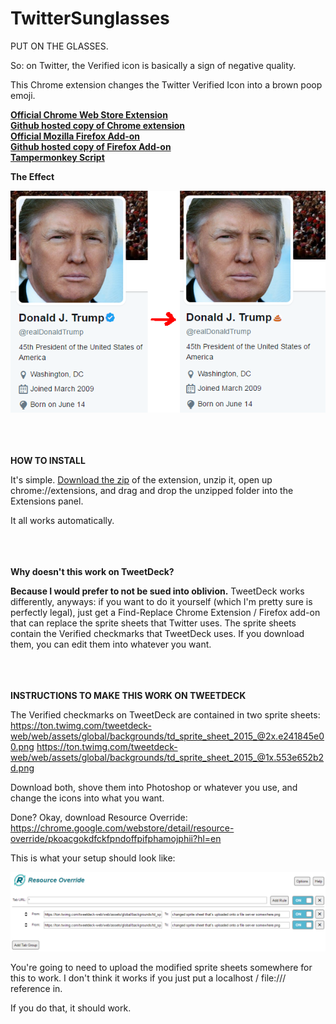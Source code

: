 # TwitterSunglasses
PUT ON THE GLASSES.

So: on Twitter, the Verified icon is basically a sign of negative quality.

This Chrome extension changes the Twitter Verified Icon into a brown poop emoji.

<b><a href="https://chrome.google.com/webstore/detail/twitter-verified-account/ajgilddapndgbmniliponchegglobphm">Official Chrome Web Store Extension</a></b>
<br />
<b><a href="https://github.com/icze4r/TwitterSunglasses/blob/master/Twitter-Verified-Account-Sunglasses_v0.1.0.crx">Github hosted copy of Chrome extension</a></b>
<br />
<b><a href="https://addons.mozilla.org/en-US/firefox/addon/twitter-verified-sunglasses/">Official Mozilla Firefox Add-on</a></b>
<br />
<b><a href="https://github.com/icze4r/TwitterSunglasses/blob/master/Twitter%20Verified%20Account%20Sunglasses%20-%20Version%200.1.0%20-%20Foxified.xpi">Github hosted copy of Firefox Add-on</a></b>
<br />
<b><a href="https://github.com/icze4r/TwitterSunglasses/blob/master/tampermonkey-script.txt">Tampermonkey Script</a></b>
<br />

<b>The Effect</b>

<img src="effect.png" />

<br /><br /><br />
<b>HOW TO INSTALL</b>

It's simple.  <a href="https://github.com/icze4r/TwitterSunglasses/archive/master.zip">Download the zip</a> of the extension, unzip it, open up chrome://extensions, and drag and drop the unzipped folder into the Extensions panel.

It all works automatically.


<br /><br /><br />
<b>Why doesn't this work on TweetDeck?</b>

<b>Because I would prefer to not be sued into oblivion.</b>  TweetDeck works differently, anyways: if you want to do it yourself (which I'm pretty sure is perfectly legal), just get a Find-Replace Chrome Extension / Firefox add-on that can replace the sprite sheets that Twitter uses.  The sprite sheets contain the Verified checkmarks that TweetDeck uses.  If you download them, you can edit them into whatever you want.


<br /><br /><br />
<b>INSTRUCTIONS TO MAKE THIS WORK ON TWEETDECK</b>

The Verified checkmarks on TweetDeck are contained in two sprite sheets:
https://ton.twimg.com/tweetdeck-web/web/assets/global/backgrounds/td_sprite_sheet_2015_@2x.e241845e00.png
https://ton.twimg.com/tweetdeck-web/web/assets/global/backgrounds/td_sprite_sheet_2015_@1x.553e652b2d.png

Download both, shove them into Photoshop or whatever you use, and change the icons into what you want.

Done?  Okay, download Resource Override: https://chrome.google.com/webstore/detail/resource-override/pkoacgokdfckfpndoffpifphamojphii?hl=en

This is what your setup should look like:

<img src="resourceoverride.png" />

You're going to need to upload the modified sprite sheets somewhere for this to work.  I don't think it works if you just put a localhost / file:/// reference in.

If you do that, it should work.
